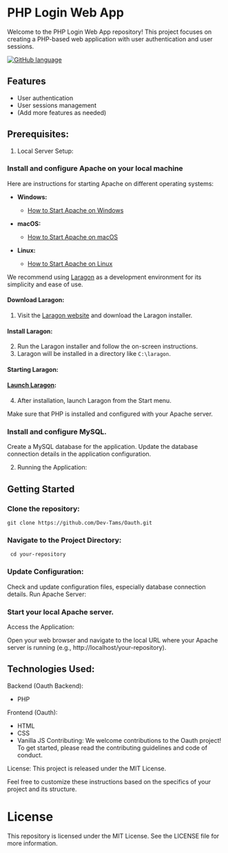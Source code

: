 # PHP Login Web App

Welcome to the PHP Login Web App repository! This project focuses on creating a PHP-based web application with user authentication and user sessions.

[![GitHub language](https://img.shields.io/badge/language-PHP-blue.svg)](https://github.com/Dev-Tams/Oauth.git)

## Features

- User authentication
- User sessions management
- (Add more features as needed)

## Prerequisites:

1. Local Server Setup:

### Install and configure Apache on your local machine

 Here are instructions for starting Apache on different operating systems:

- **Windows:**
  - [How to Start Apache on Windows](#start-apache-windows)

- **macOS:**
  - [How to Start Apache on macOS](#start-apache-macos)

- **Linux:**
  - [How to Start Apache on Linux](#start-apache-linux)


We recommend using [Laragon](https://laragon.org/) as a development environment for its simplicity and ease of use.

#### Download Laragon:

1. Visit the [Laragon website](https://laragon.org/download/) and download the Laragon installer.

#### Install Laragon:

2. Run the Laragon installer and follow the on-screen instructions.
3. Laragon will be installed in a directory like `C:\laragon`.

#### Starting Laragon:

#### [Launch Laragon](#launch-laragon-windows):

4. After installation, launch Laragon from the Start menu.

Make sure that PHP is installed and configured with your Apache server.



### Install and configure MySQL.

Create a MySQL database for the application.
Update the database connection details in the application configuration.

2. Running the Application:


## Getting Started

 ### Clone the repository:
  
   ```git clone https://github.com/Dev-Tams/Oauth.git```

 ### Navigate to the Project Directory:

 ``` cd your-repository```

 ### Update Configuration:

Check and update configuration files, especially database connection details.
Run Apache Server:

### Start your local Apache server.
Access the Application:

Open your web browser and navigate to the local URL where your Apache server is running (e.g., http://localhost/your-repository).

## Technologies Used:

Backend (Oauth Backend):
- PHP

Frontend (Oauth):
- HTML 
- CSS
- Vanilla JS
Contributing:
We welcome contributions to the Oauth project! To get started, please read the contributing guidelines and code of conduct.

License:
This project is released under the MIT License.

Feel free to customize these instructions based on the specifics of your project and its structure.




# License
This repository is licensed under the MIT License. See the LICENSE file for more information.



